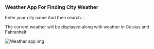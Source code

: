 ### Weather App For Finding City Weather 
Enter your city name
And then search ...

The current weather will be displayed along with weather in Celsius and Fahrenheit

<img src="https://github.com/Jugal1011/Shipmnts-Tech-Round/assets/115832122/cf186e6c-c0f4-4bc2-8a6b-5d193ccf1ec2" alt="Weather app img">
